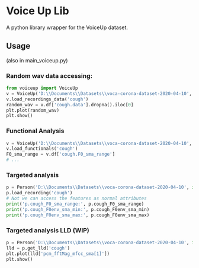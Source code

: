 # Voice Up Lib
A python library wrapper for the VoiceUp dataset.

## Usage
(also in main_voiceup.py)
### Random wav data accessing:
```python
from voiceup import VoiceUp
v = VoiceUp('D:\\Documents\\Datasets\\voca-corona-dataset-2020-04-10', limit_rows=100)
v.load_recordings_data('cough')
random_wav = v.df['cough.data'].dropna().iloc[0]
plt.plot(random_wav)
plt.show()
```
### Functional Analysis
```python
v = VoiceUp('D:\\Documents\\Datasets\\voca-corona-dataset-2020-04-10', limit_rows=100)
v.load_functionals('cough')
F0_sma_range = v.df['cough.F0_sma_range']
# ...
```

### Targeted analysis
```python
p = Person('D:\\Documents\\Datasets\\voca-corona-dataset-2020-04-10', id='5e730b5d19fe630007a3e97a')
p.load_recording('cough')
# Not we can access the features as normal attributes
print('p.cough_F0_sma_range:', p.cough_F0_sma_range)
print('p.cough_F0env_sma_min:', p.cough_F0env_sma_min)
print('p.cough_F0env_sma_max:', p.cough_F0env_sma_max)
```

### Targeted analysis LLD (WIP)
```python
p = Person('D:\\Documents\\Datasets\\voca-corona-dataset-2020-04-10', id='5e730b5d19fe630007a3e97a')
lld = p.get_lld('cough')
plt.plot(lld['pcm_fftMag_mfcc_sma[1]'])
plt.show()
```

